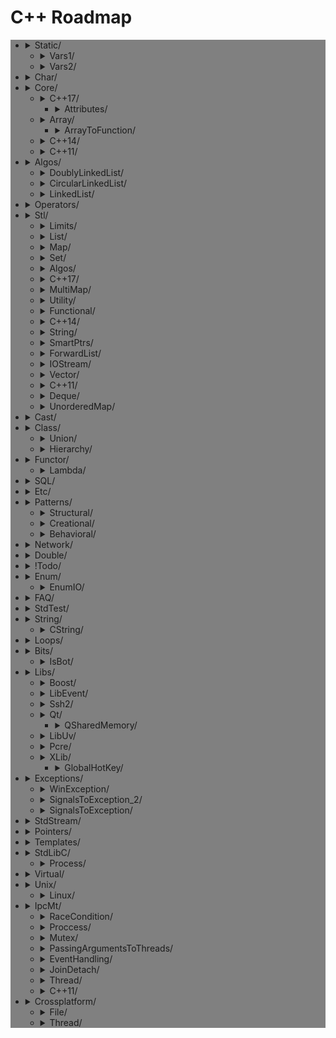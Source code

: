 # C++ Roadmap

<div style="background-color:grey">

* <details>
  <summary>Static/</summary>


    * StaticHolder.cpp
    * Data.cpp


  </details>


   * <details>
     <summary>Vars1/</summary>


      * module.h
      * main_Var1.cpp
      * header.h
      * module.inl


     </details>


   * <details>
     <summary>Vars2/</summary>


      * CxVars.inl
      * module.h
      * CVar.h
      * CxVars.h
      * main_Var2.cpp
      * module.inl


     </details>


* <details>
  <summary>Char/</summary>


    * IntToChar.cpp
    * Escape.cpp


  </details>


* <details>
  <summary>Core/</summary>


    * LvalueRvalue.cpp
    * Explicit.cpp
    * GoTo.cpp
    * ReturnBool.cpp
    * NamespaceOperator.cpp
    * MoveRef.cpp
    * ConstructNew.cpp
    * OperatorsNewDelete.cpp
    * PlacementNew.cpp
    * InitMembers.cpp
    * VariableArguments.cpp
    * InlineFunction.cpp
    * TypeNames.cpp
    * Move.cpp
    * ZeroDivision.cpp
    * ValueInitialization.cpp
    * TypeSizes.cpp
    * SwitchString.cpp
    * InitVars.cpp


  </details>


   * <details>
     <summary>C++17/</summary>


      * TemplateAutoParam.cpp
      * StructuredBindings.cpp
      * NestedNamespaces.cpp
      * LambdaThisByValue.cpp
      * EnumListInitialization.cpp
      * StructuredBindingsRef.cpp
      * ConstexprIf.cpp
      * FAQ.md
      * BracedInitList.cpp
      * ConstexprLambda.cpp
      * FoldExpressions.cpp
      * InlineVars.cpp
      * TemplateArgDeduction.cpp
      * SelectionVarInitializer.cpp
      * Utf8CharLiterals.cpp


     </details>


      * <details>
        <summary>Attributes/</summary>


        * maybe_unused.cpp
        * FAQ.md
        * Sample1.cpp
        * fallthrough.cpp
        * nodiscard.cpp


        </details>


   * <details>
     <summary>Array/</summary>


      * ArraySize.cpp


     </details>


      * <details>
        <summary>ArrayToFunction/</summary>


        * ArrayToFunction3.cpp
        * ArrayToFunction1.cpp
        * ArrayToFunction2.cpp


        </details>


   * <details>
     <summary>C++14/</summary>


      * .gitkeep


     </details>


   * <details>
     <summary>C++11/</summary>


      * .gitkeep


     </details>


* <details>
  <summary>Algos/</summary>


    * Algoritms.txt


  </details>


   * <details>
     <summary>DoublyLinkedList/</summary>


      * DoubleLinkedListDeletion.cpp
      * DoubleLinkedListInsertion.cpp
      * DoubleLinkedList.cpp


     </details>


   * <details>
     <summary>CircularLinkedList/</summary>


      * CircularLinkedList.cpp


     </details>


   * <details>
     <summary>LinkedList/</summary>


      * LinkedListInsertion.cpp
      * DetectLoopInLinkedList.cpp
      * SortedMergeOfTwoLinkedList.cpp
      * ReverseALinkedList.cpp
      * LinkedListDeletion.cpp
      * PrintNthNodeFromTheEndOfLinkedList.cpp
      * LinkedListSearchForANode.cpp


     </details>


* <details>
  <summary>Operators/</summary>


    * OverloadingPrefixIncermentDecrementOperator.cpp
    * Exclamanation.cpp
    * OverloadingLogicalOperator.cpp
    * OperatorIn.cpp
    * OverloadingArithmeticOperator.cpp
    * OverloadingInputOutputOperator.cpp
    * OverloadingPostfixIncermentDecrementOperator.cpp
    * OverloadingUnaryOperator.cpp
    * OverloadingArithmeticOperatorUsingMemberFunction.cpp


  </details>


* <details>
  <summary>Stl/</summary>


    * StlFeatures.png
    * StlFeatures.txt


  </details>


   * <details>
     <summary>Limits/</summary>


      * NumericLimits.cpp
      * DoubleLimits.cpp


     </details>


   * <details>
     <summary>List/</summary>


      * splice.cpp
      * ListErase.cpp
      * insertInLoop.cpp
      * ListSearchUsingGenerate.cpp
      * ListRemove.cpp
      * ListOperations.cpp
      * insert.cpp
      * ListRemoveIf.cpp
      * ListSort.cpp
      * ListConditionalEraseWhileIteration.cpp
      * ListSearchUsingFind.cpp
      * list.cpp


     </details>


   * <details>
     <summary>Map/</summary>


      * Maps.cpp
      * OperatorAccess.cpp
      * MapReversePrint.cpp
      * MapComparison.cpp
      * MapOperatorAccessElement.cpp
      * MapDeletionByIteratorRange.cpp
      * MapComparisonByUserDefinedObjects.cpp
      * Erase.cpp
      * MapInsertion.cpp
      * MapUnorderedMap.cpp
      * MapBasics.cpp
      * Bool.cpp


     </details>


   * <details>
     <summary>Set/</summary>


      * SetInsertionUsingIteratorRange.cpp
      * set_insert.cpp
      * SetsWithUserDefinedClassesUsingComparator.cpp
      * SetsBasics.cpp
      * SearchInASet.cpp
      * SetErase.cpp
      * VerifyAndInsertInSet.cpp
      * SetsWithUserDefinedClasses.cpp


     </details>


   * <details>
     <summary>Algos/</summary>


      * difference.cpp
      * accumulate.cpp
      * sort.txt
      * replace_if.cpp
      * transform.cpp
      * set_symmetric_difference.cpp


     </details>


   * <details>
     <summary>C++17/</summary>


      * Any.cpp
      * StringView2.cpp
      * Invoke.cpp
      * Variant.cpp
      * ParallelAlgos.cpp
      * Apply.cpp
      * Optional.cpp
      * Fs.cpp
      * Byte.cpp
      * MapSetSplicing.cpp


     </details>


   * <details>
     <summary>MultiMap/</summary>


      * MultimapOperations.cpp
      * MultimapCI.cpp
      * MultimapBasics.cpp


     </details>


   * <details>
     <summary>Utility/</summary>


      * forward.cpp


     </details>


   * <details>
     <summary>Functional/</summary>


      * ref.cpp


     </details>


   * <details>
     <summary>C++14/</summary>


      * .gitkeep


     </details>


   * <details>
     <summary>String/</summary>


      * reverse.cpp
      * CstrNull.cpp
      * stringWithNull.cpp


     </details>


   * <details>
     <summary>SmartPtrs/</summary>


      * AutoPtrVSUniquePtr.cpp
      * smart-pointers-in-cpp11.html


     </details>


   * <details>
     <summary>ForwardList/</summary>


      * ForwardListOperation2.cpp
      * ForwardListOperation1.cpp
      * ForwardListAssign.cpp


     </details>


   * <details>
     <summary>IOStream/</summary>


      * OperatorOutput.cpp


     </details>


   * <details>
     <summary>Vector/</summary>


      * RandomNumberInitializationInVector.cpp
      * RemoveAllOccurrencesOfAnElementFromVector.cpp
      * VectorOperations1.cpp
      * slice.cpp
      * VectorInitialization.cpp
      * VectorOperations3.cpp
      * SimpleOperationsOnVector.cpp
      * VectorEraseRemove.cpp
      * VectorListDequePushBack.cpp
      * VectorOperations2.cpp
      * RemoveAllOccurrencesOfAnElementFromVector2.cpp


     </details>


   * <details>
     <summary>C++11/</summary>


      * .gitkeep


     </details>


   * <details>
     <summary>Deque/</summary>


      * DequeImplementation.cpp
      * DequeOperations.cpp


     </details>


   * <details>
     <summary>UnorderedMap/</summary>


      * UnorderedMapInitialization.cpp
      * UnorderedMapInsertion.cpp
      * UnorderedMapBasics.cpp


     </details>


* <details>
  <summary>Cast/</summary>


    * ReinterpretCast.cpp
    * Casts.cpp
    * BoolCast.cpp


  </details>


* <details>
  <summary>Class/</summary>


    * MethodWithoutBody.cpp
    * InitConstructor.cpp
    * InheritanceFunctions.cpp
    * ConstructOrder.cpp
    * CopyConstructor1.cpp
    * EmptyStructSizeOf.cpp
    * SizeOfClass.cpp
    * CallMethod.cpp
    * InitOrder.cpp
    * CpoyConstructor2.cpp
    * QuotedString.java
    * FriendClass.cpp
    * CondtructorOrder.cpp


  </details>


   * <details>
     <summary>Union/</summary>


      * Union.cpp


     </details>


   * <details>
     <summary>Hierarchy/</summary>


      * Hierarchy.cpp
      * Proxy.cpp
      * pic.png


     </details>


* <details>
  <summary>Functor/</summary>


    * FunctorExample4.cpp
    * FunctorExample1.cpp
    * FunctorExample2.cpp
    * NativeFunction.cpp
    * Functor.cpp
    * FunctorTarget.cpp
    * FunctorExample3.cpp
    * StaticFunctor.cpp


  </details>


   * <details>
     <summary>Lambda/</summary>


      * LambdaMemberVariableCapture.cpp
      * LambdaScopes.cpp
      * LambdaScopeFaultScenario.cpp
      * LambaExamples.cpp
      * LambdaPtrsSizes.cpp
      * LambdaScopesByValue.cpp
      * LambdaScopesByReference.cpp
      * GccLambdaLeaky.cpp
      * LambdaBasic.cpp


     </details>


* <details>
  <summary>SQL/</summary>


    * test.sql


  </details>


* <details>
  <summary>Etc/</summary>


    * VarVisibility.cpp
    * Random.cpp
    * GlobalVar2.cpp
    * DecIncInt.cpp
    * GlobalVar1.cpp
    * UnicodeAnsi.cpp
    * SizeofUnicodes.cpp
    * FunctionDefinition.cpp


  </details>


* <details>
  <summary>Patterns/</summary>




  </details>


   * <details>
     <summary>Structural/</summary>


      * adapter.cpp
      * ContainerFacade.h
      * proxy.cpp
      * bridge.cpp
      * facade.cpp
      * decorator.cpp
      * composite.cpp
      * flyweight.cpp


     </details>


   * <details>
     <summary>Creational/</summary>


      * ClassFactory.cpp
      * Singleton.cpp
      * Builder.cpp
      * FactoryMethod.cpp
      * AbstractFactory.cpp
      * Prototype.cpp


     </details>


   * <details>
     <summary>Behavioral/</summary>


      * memento.cpp
      * iterator.cpp
      * strategy.cpp
      * visitor2.cpp
      * observer.cpp
      * visitor1.cpp
      * interpreter.cpp
      * template_method.cpp
      * chain_of_responsibility.cpp
      * command.cpp
      * state.cpp
      * mediator.cpp
      * null_object.cpp
      * iterator_with_operators.cpp
      * observer2.cpp


     </details>


* <details>
  <summary>Network/</summary>


    * IpString.cpp
    * TcpUdpDiffs.txt
    * Mount.cpp


  </details>


* <details>
  <summary>Double/</summary>


    * IntDoubleCompare.cpp
    * DoubleCast.cpp
    * DoubleCompare.cpp
    * IsGreater.cpp


  </details>


* <details>
  <summary>!Todo/</summary>


    * RSDN.txt
    * C++ questions.txt


  </details>


* <details>
  <summary>Enum/</summary>


    * SafeEnum.cpp
    * SizeOf.cpp
    * ForEnum.cpp
    * CodeStyle.cpp


  </details>


   * <details>
     <summary>EnumIO/</summary>


      * EnumIO.h
      * EnumIO_test.cpp


     </details>


* <details>
  <summary>FAQ/</summary>


    * FAQ.txt


  </details>


* <details>
  <summary>StdTest/</summary>


    * StdTest.inl
    * README.md
    * StdTest.h


  </details>


* <details>
  <summary>String/</summary>


    * StringView.cpp
    * OtherUsefulFunction.cpp
    * CapacityFunction.cpp
    * InitializationWays.cpp
    * InputFunction.cpp
    * IteratorFunction.cpp
    * Reverse.cpp
    * ManipulatingFunction.cpp


  </details>


   * <details>
     <summary>CString/</summary>


      * main_CString.cpp
      * CString.inl
      * CString.h


     </details>


* <details>
  <summary>Loops/</summary>


    * ForBreak.cpp
    * SwitchCase.cpp
    * For.cpp
    * GoToLablel.cpp
    * ForVoid.cpp


  </details>


* <details>
  <summary>Bits/</summary>


    * BitMask2.cpp
    * BitMask.cpp
    * bitset.cpp
    * BuffToint.cpp


  </details>


   * <details>
     <summary>IsBot/</summary>


      * __Black_list.lst
      * Black_list.lst
      * main_BlackList.cpp
      * __Black_list_test.lst


     </details>


* <details>
  <summary>Libs/</summary>




  </details>


   * <details>
     <summary>Boost/</summary>


      * ScopeArray.cpp
      * ProgramOptions.cpp
      * Bind.cpp


     </details>


   * <details>
     <summary>LibEvent/</summary>


      * all_test.cpp
      * FAQ.txt
      * time-test.c
      * time-test.sh
      * signal-test.c
      * all_test_build.sh
      * signal-test-build.sh


     </details>


   * <details>
     <summary>Ssh2/</summary>


      * SSH2.cpp


     </details>


   * <details>
     <summary>Qt/</summary>


      * HttpUpload.cpp


     </details>


      * <details>
        <summary>QSharedMemory/</summary>


        * main_MainDialog.cpp
        * MainDialog.cpp
        * MainDialog.h


        </details>


   * <details>
     <summary>LibUv/</summary>


      * FAQ.txt


     </details>


   * <details>
     <summary>Pcre/</summary>


      * pcrepp.cpp.off


     </details>


   * <details>
     <summary>XLib/</summary>




     </details>


      * <details>
        <summary>GlobalHotKey/</summary>


        * xgrabkey.c
        * build.sh
        * xgrabkey_2.c


        </details>


* <details>
  <summary>Exceptions/</summary>


    * Try.cpp
    * Exception2.cpp
    * Exception3.cpp


  </details>


   * <details>
     <summary>WinException/</summary>


      * CxWinException.cpp
      * WinException.cpp
      * CxWinException.h


     </details>


   * <details>
     <summary>SignalsToException_2/</summary>


      * SignalHandler.h
      * SignalHandler.inl
      * SignalsToException_2.cpp


     </details>


   * <details>
     <summary>SignalsToException/</summary>


      * SignalsToException.cpp


     </details>


* <details>
  <summary>StdStream/</summary>


    * StdStream.h
    * StdStream_Test.cpp
    * README.md
    * StdStream.inl
    * CMakeLists.txt
    * .gitignore


  </details>


* <details>
  <summary>Pointers/</summary>


    * xPTR_DELETE.cpp
    * CatchPtr.hpp
    * FunctionPtr.cpp
    * AutoPtr.h


  </details>


* <details>
  <summary>Templates/</summary>


    * MaximumOfTwoValues.cpp
    * VariadicFunc.cpp
    * AverageOfValuesInObjects.cpp
    * MaximumOfTwoObjects.cpp
    * FAQ.md
    * Templates_and_Classes.txt
    * VariadicTemplates3.cpp
    * AverageOfAnArray.cpp
    * Export.cpp
    * VariadicTemplates2.cpp
    * ClassTemplate.cpp
    * VariadicTemplates.cpp
    * Export.h
    * Params.cpp


  </details>


* <details>
  <summary>StdLibC/</summary>


    * Time.cpp
    * Atoi.cpp
    * Printf.cpp
    * Strptime.cpp
    * BuffZero.cpp
    * VSnprintf.cpp


  </details>


   * <details>
     <summary>Process/</summary>


      * ExitFunctions.cpp
      * Exit.cpp


     </details>


* <details>
  <summary>Virtual/</summary>


    * VirtualInheritance1.cpp
    * VirtualDestructor.txt
    * VirtualFunction1.cpp
    * VirtualInheritance2.cpp
    * VirtualFunction2.cpp
    * PureVirtual.cpp


  </details>


* <details>
  <summary>Unix/</summary>


    * umask.cpp
    * Fork.cpp


  </details>


   * <details>
     <summary>Linux/</summary>


      * inotify.cpp


     </details>


* <details>
  <summary>IpcMt/</summary>


    * signal_stacktrace.cpp
    * psiginfo.cpp
    * signal_ctrl_c.cpp
    * ThreadHarwareConcurrency.cpp
    * Inter Process Communication.md
    * condition_variable.cpp
    * signal.cpp
    * IpcMethods.txt


  </details>


   * <details>
     <summary>RaceCondition/</summary>


      * RaceConditionExample.cpp
      * RaceConditionExample2.cpp


     </details>


   * <details>
     <summary>Proccess/</summary>


      * Wait.cpp
      * ExecuteBin.cpp
      * GetStdInOutError.cpp


     </details>


   * <details>
     <summary>Mutex/</summary>


      * MutexLockUnlock.cpp
      * MutexLockUnlock2.cpp
      * MutexLockGuard.cpp


     </details>


   * <details>
     <summary>PassingArgumentsToThreads/</summary>


      * PassingPointersTThread.cpp
      * PassingReferencesToThread.cpp
      * PassingSimpleArgumentsToThread.cpp


     </details>


   * <details>
     <summary>EventHandling/</summary>


      * ConditionalVariableBasics.cpp
      * BasicXMLEventHandlingUsingConditionalVariable.cpp
      * BasicXMLEventHandling.cpp


     </details>


   * <details>
     <summary>JoinDetach/</summary>


      * JoiningThreads.cpp


     </details>


   * <details>
     <summary>Thread/</summary>


      * ThreadCreationUsingLambdaFunction.cpp
      * ThreadCreationUsingFunctionPointer.cpp
      * DifferentiatingBetweenThread.cpp
      * ThreadCreationUsingFunctionObjects.cpp


     </details>


   * <details>
     <summary>C++11/</summary>


      * atomic_flag.cpp


     </details>


* <details>
  <summary>Crossplatform/</summary>




  </details>


   * <details>
     <summary>File/</summary>


      * FileRouter.inl
      * File_old.h
      * FileRouter.h
      * File.h


     </details>


   * <details>
     <summary>Thread/</summary>


      * IThreadImpl_win.h
      * Thread.h
      * Thread_old.h
      * IThreadImpl_posix.h
      * IThreadImpl.h


     </details>


</div>
